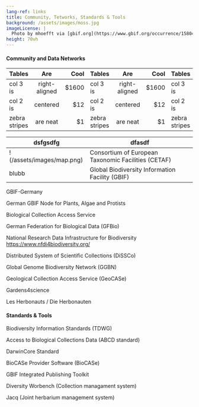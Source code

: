 ```yaml
---
lang-ref: links
title: Community, Tetworks, Standards & Tools
background: /assets/images/moss.jpg
imageLicense: |
  Photo by mhoefft via [gbif.org](https://www.gbif.org/occurrence/1580487687)
height: 70vh
---
```


#### Community and Data Networks

<div class="overflow-auto" style="border:none;" markdown="block">

| Tables        | Are           | Cool  | Tables        | Are           | Cool  | Tables        | Are           | Cool  | Tables        | Are           | Cool  
| ------------- |:-------------:| -----:| ------------- |:-------------:| -----:| ------------- |:-------------:| -----:| ------------- |:-------------:| -----:
| col 3 is      | right-aligned | $1600 | col 3 is      | right-aligned | $1600 | col 3 is      | right-aligned | $1600 | col 3 is      | right-aligned | $1600 
| col 2 is      | centered      |   $12 | col 2 is      | centered      |   $12 | col 2 is      | centered      |   $12 | col 2 is      | centered      |   $12 
| zebra stripes | are neat      |    $1 | zebra stripes | are neat      |    $1 | zebra stripes | are neat      |    $1 | zebra stripes | are neat      |    $1 

</div>

dsfgsdfg | dfasdf
--- | ---
!(/assets/images/map.png)		| Consortium of European Taxonomic Facilities (CETAF)
blubb							| Global Biodiversity Information Facility (GBIF)

GBIF-Germany

German GBIF Node for Plants, Algae and Protists

Biological Collection Access Service

German Federation for Biological Data (GFBio)

National Research Data Infrastructure for Biodiversity https://www.nfdi4biodiversity.org/

Distributed System of Scientific Collections (DiSSCo)

Global Genome Biodiversity Network (GGBN)

Geological Collection Access Service (GeoCASe)

Gardens4science

Les Herbonauts / Die Herbonauten


#### Standards & Tools

Biodiversity Information Standards (TDWG)

Access to Biological Collections Data (ABCD standard)

DarwinCore Standard

BioCASe Provider Software (BioCASe)

GBIF Integrated Publishing Toolkit

Diversity Worbench (Collection managament system)

Jacq (Joint herbarium management system)